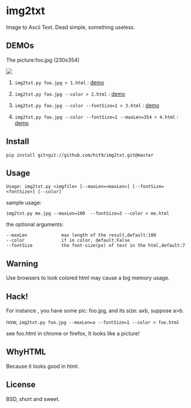 img2txt
=======

Image to Ascii Text. Dead simple, something useless.

DEMOs
-----

The picture:foo.jpg (230x354)

![](http://hit9.org/img2txt/foo.jpg)

1. `img2txt.py foo.jpg > 1.html` : [demo](http://hit9.org/img2txt/1.html)

1. `img2txt.py foo.jpg --color > 2.html` : [demo](http://hit9.org/img2txt/2.html)

1. `img2txt.py foo.jpg --color --fontSize=1 > 3.html`  : [demo](http://hit9.org/img2txt/3.html)

1. `img2txt.py foo.jpg --color --fontSize=1 --maxLen=354 > 4.html` : [demo](http://hit9.org/img2txt/4.html)
    
Install
-------

    pip install git+git://github.com/hit9/img2txt.git@master

Usage
-----

    Usage: img2txt.py <imgfile> [--maxLen=<maxLen>] [--fontSize=<fontSize>] [--color]

sample usage:

    img2txt.py me.jpg --maxLen=100  --fontSize=3 --color > me.html

the optional arguments:

    --maxLen             max length of the result,default:100
    --color              if in color, default:False
    --fontSize           the font-size(px) of text in the html,default:7

Warning
-------

Use browsers to look colored html may cause a big memory usage.

Hack!
-----

For instance , you have some pic: foo.jpg, and its size: axb, suppose a>b.

now, ``img2txt.py foo.jpg --maxLen=a --fontSize=1 --color > foo.html``

see foo.html in chrome or firefox, It looks like a picture!

WhyHTML
-------

Because it looks good in html.

License
-------

BSD,  short and sweet.
